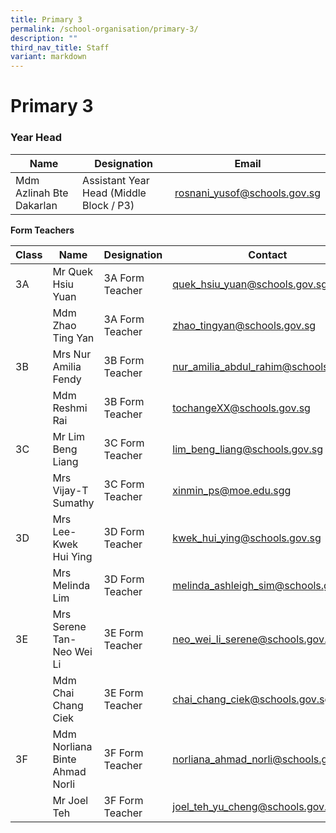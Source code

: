 ```yaml
---
title: Primary 3
permalink: /school-organisation/primary-3/
description: ""
third_nav_title: Staff
variant: markdown
---
```

# **Primary 3**

### Year Head

|Name|	Designation|	Email|
|----|----|----|
|Mdm Azlinah Bte Dakarlan	|Assistant Year Head (Middle Block / P3)|	rosnani_yusof@schools.gov.sg|


**Form Teachers**

| Class | Name | Designation | Contact | 
| -------- | -------- | -------- |-------- |
|3A	|Mr Quek Hsiu Yuan	|3A Form Teacher	|quek_hsiu_yuan@schools.gov.sg|
||Mdm Zhao Ting Yan	|3A Form Teacher	|zhao_tingyan@schools.gov.sg|
|3B	|Mrs Nur Amilia Fendy	|3B Form Teacher	|nur_amilia_abdul_rahim@schools.gov.sg|
||Mdm Reshmi Rai	|3B Form Teacher|	tochangeXX@schools.gov.sg|
|3C	|Mr Lim Beng Liang|	3C Form Teacher	|lim_beng_liang@schools.gov.sg|
||Mrs Vijay-T Sumathy	|3C Form Teacher|	xinmin_ps@moe.edu.sgg|
|3D|	Mrs Lee-Kwek Hui Ying	|3D Form Teacher	|kwek_hui_ying@schools.gov.sg|
||Mrs Melinda Lim|	3D Form Teacher	|melinda_ashleigh_sim@schools.gov.sg|
|3E	|Mrs Serene Tan-Neo Wei Li	|3E Form Teacher	|neo_wei_li_serene@schools.gov.sg|
||Mdm Chai Chang Ciek|	3E Form Teacher|	chai_chang_ciek@schools.gov.sg|
|3F|	Mdm Norliana Binte Ahmad Norli	|3F Form Teacher	|norliana_ahmad_norli@schools.gov.sg|
||Mr Joel Teh|	3F Form Teacher	|joel_teh_yu_cheng@schools.gov.sg|